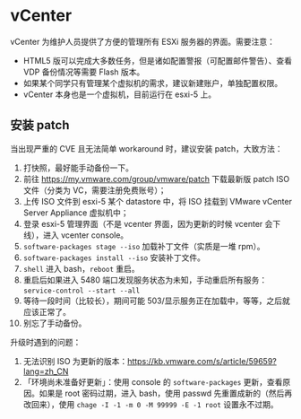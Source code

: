 # vCenter

vCenter 为维护人员提供了方便的管理所有 ESXi 服务器的界面。需要注意：

- HTML5 版可以完成大多数任务，但是诸如配置警报（可配置邮件警告）、查看 VDP 备份情况等需要 Flash 版本。
- 如果某个同学只有管理某个虚拟机的需求，建议新建账户，单独配置权限。
- vCenter 本身也是一个虚拟机，目前运行在 esxi-5 上。

## 安装 patch

当出现严重的 CVE 且无法简单 workaround 时，建议安装 patch，大致方法：

1. 打快照，最好能手动备份一下。
2. 前往 <https://my.vmware.com/group/vmware/patch> 下载最新版 patch ISO 文件（分类为 VC，需要注册免费账号）；
3. 上传 ISO 文件到 esxi-5 某个 datastore 中，将 ISO 挂载到 VMware vCenter Server Appliance 虚拟机中；
4. 登录 esxi-5 管理界面（不是 vcenter 界面，因为更新的时候 vcenter 会下线），进入 vcenter console。
5. `software-packages stage --iso` 加载补丁文件（实质是一堆 rpm）。
6. `software-packages install --iso` 安装补丁文件。
7. `shell` 进入 bash，`reboot` 重启。
8. 重启后如果进入 5480 端口发现服务状态为未知，手动重启所有服务：`service-control --start --all`
9. 等待一段时间（比较长），期间可能 503/显示服务正在加载中，等等，之后就应该正常了。
10. 别忘了手动备份。

升级时遇到的问题：

1. 无法识别 ISO 为更新的版本：<https://kb.vmware.com/s/article/59659?lang=zh_CN>
2. 「环境尚未准备好更新」：使用 console 的 `software-packages` 更新，查看原因。如果是 root 密码过期，进入 bash，使用 passwd 先重置成新的（然后再改回来），使用 `chage -I -1 -m 0 -M 99999 -E -1 root` 设置永不过期。
